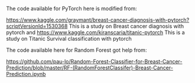 The code available for PyTorch here is modified from:

https://www.kaggle.com/graymant/breast-cancer-diagnosis-with-pytorch?scriptVersionId=1530368
This is a study on Breast cancer diagnosis with pytorch
and
https://www.kaggle.com/kiranscaria/titanic-pytorch
This is a study on Titanic Survival classification with pytorch

The code available here for Random Forest got help from:

https://github.com/pau-lo/Random-Forest-Classifier-for-Breast-Cancer-Prediction/blob/master/RF-(RandomForestClassifer)-Breast-Cancer-Prediction.ipynb

